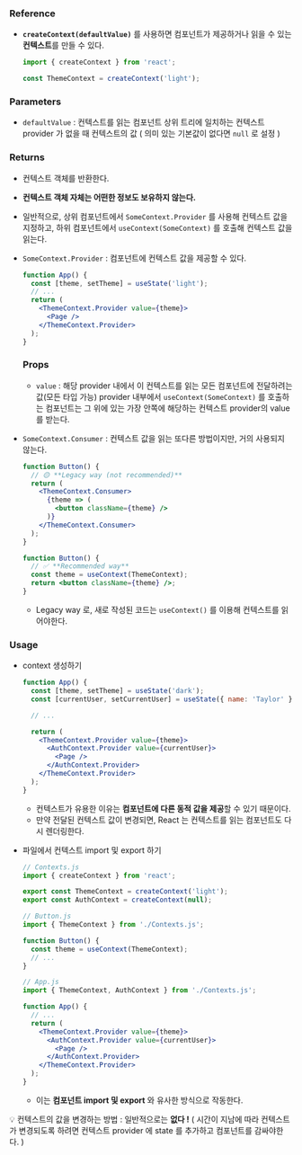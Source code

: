 ### Reference

- <code>**createContext(defaultValue)**</code> 를 사용하면 컴포넌트가 제공하거나 읽을 수 있는 **컨텍스트**를 만들 수 있다.
    
    ```jsx
    import { createContext } from 'react';
    
    const ThemeContext = createContext('light');
    ```
    

### Parameters

- `defaultValue` : 컨텍스트를 읽는 컴포넌트 상위 트리에 일치하는 컨텍스트 provider 가 없을 때 컨텍스트의 값 ( 의미 있는 기본값이 없다면 `null` 로 설정 )

### Returns

- 컨텍스트 객체를 반환한다.
- **컨텍스트 객체 자체는 어떤한 정보도 보유하지 않는다.**
- 일반적으로, 상위 컴포넌트에서 `SomeContext.Provider` 를 사용해 컨텍스트 값을 지정하고, 하위 컴포넌트에서 `useContext(SomeContext)` 를 호출해 컨텍스트 값을 읽는다.
- `SomeContext.Provider` : 컴포넌트에 컨텍스트 값을 제공할 수 있다.
    
    ```jsx
    function App() {
      const [theme, setTheme] = useState('light');
      // ...
      return (
        <ThemeContext.Provider value={theme}>
          <Page />
        </ThemeContext.Provider>
      );
    }
    ```
    
    ### Props
    
    - `value` : 해당 provider 내에서 이 컨텍스트를 읽는 모든 컴포넌트에 전달하려는 값(모든 타입 가능)
    provider 내부에서 `useContext(SomeContext)` 를 호출하는 컴포넌트는 그 위에 있는 가장 안쪽에 해당하는 컨텍스트 provider의 value 를 받는다.
- `SomeContext.Consumer` : 컨텍스트 값을 읽는 또다른 방법이지만, 거의 사용되지 않는다.
    
    ```jsx
    function Button() {
      // 🟡 **Legacy way (not recommended)**
      return (
        <ThemeContext.Consumer>
          {theme => (
            <button className={theme} />
          )}
        </ThemeContext.Consumer>
      );
    }
    
    function Button() {
      // ✅ **Recommended way**
      const theme = useContext(ThemeContext);
      return <button className={theme} />;
    }
    ```
    
    - Legacy way 로, 새로 작성된 코드는 `useContext()` 를 이용해 컨텍스트를 읽어야한다.

### Usage

- context 생성하기
    
    ```jsx
    function App() {
      const [theme, setTheme] = useState('dark');
      const [currentUser, setCurrentUser] = useState({ name: 'Taylor' });
    
      // ...
    
      return (
        <ThemeContext.Provider value={theme}>
          <AuthContext.Provider value={currentUser}>
            <Page />
          </AuthContext.Provider>
        </ThemeContext.Provider>
      );
    }
    ```
    
    - 컨텍스트가 유용한 이유는 **컴포넌트에 다른 동적 값을 제공**할 수 있기 때문이다.
    - 만약 전달된 컨텍스트 값이 변경되면, React 는 컨텍스트를 읽는 컴포넌트도 다시 렌더링한다.
- 파일에서 컨텍스트 import 및 export 하기
    
    ```jsx
    // Contexts.js
    import { createContext } from 'react';
    
    export const ThemeContext = createContext('light');
    export const AuthContext = createContext(null);
    
    // Button.js
    import { ThemeContext } from './Contexts.js';
    
    function Button() {
      const theme = useContext(ThemeContext);
      // ...
    }
    
    // App.js
    import { ThemeContext, AuthContext } from './Contexts.js';
    
    function App() {
      // ...
      return (
        <ThemeContext.Provider value={theme}>
          <AuthContext.Provider value={currentUser}>
            <Page />
          </AuthContext.Provider>
        </ThemeContext.Provider>
      );
    }
    ```
    
    - 이는 **컴포넌트 import 및 export** 와 유사한 방식으로 작동한다.  

<aside>
💡 컨텍스트의 값을 변경하는 방법 : 일반적으로는 <strong>없다 !</strong> ( 시간이 지남에 따라 컨텍스트가 변경되도록 하려면 컨텍스트 provider 에 state 를 추가하고 컴포넌트를 감싸야한다. )

</aside>
